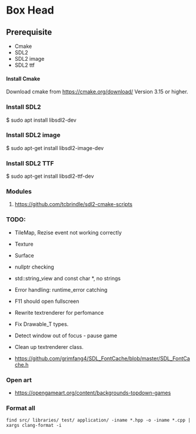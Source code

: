 # Box Head

## Prerequisite
- Cmake
- SDL2
- SDL2 image
- SDL2 ttf

#### Install Cmake
Download cmake from https://cmake.org/download/
Version 3.15 or higher. 

### Install SDL2 
$ sudo apt install libsdl2-dev 

### Install SDL2 image
$ sudo apt-get install libsdl2-image-dev

### Install SDL2 TTF
$ sudo apt-get install libsdl2-ttf-dev

### Modules
1. https://github.com/tcbrindle/sdl2-cmake-scripts

### TODO: 

- TileMap, Rezise event not working correctly
- Texture
- Surface

- nullptr checking
- std::string_view and const char *, no strings
- Error handling: runtime_error catching
- F11 should open fullscreen
- Rewrite textrenderer for perfomance
- Fix Drawable_T types. 
- Detect window out of focus - pause game
- Clean up textrenderer class.
- https://github.com/grimfang4/SDL_FontCache/blob/master/SDL_FontCache.h 

### Open art
- https://opengameart.org/content/backgrounds-topdown-games 

### Format all
    find src/ libraries/ test/ application/ -iname *.hpp -o -iname *.cpp | xargs clang-format -i
